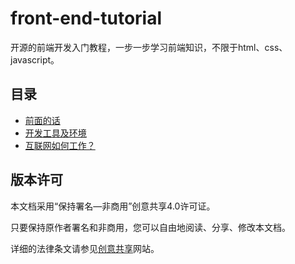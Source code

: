 # front-end-tutorial
开源的前端开发入门教程，一步一步学习前端知识，不限于html、css、javascript。

## 目录

- [前面的话](doc/preface.md)
- [开发工具及环境](doc/develop-tool.md)
- [互联网如何工作？](doc/internet.md)

## 版本许可

本文档采用“保持署名—非商用”创意共享4.0许可证。

只要保持原作者署名和非商用，您可以自由地阅读、分享、修改本文档。

详细的法律条文请参见[创意共享](http://creativecommons.org/licenses/by-nc/4.0/)网站。
